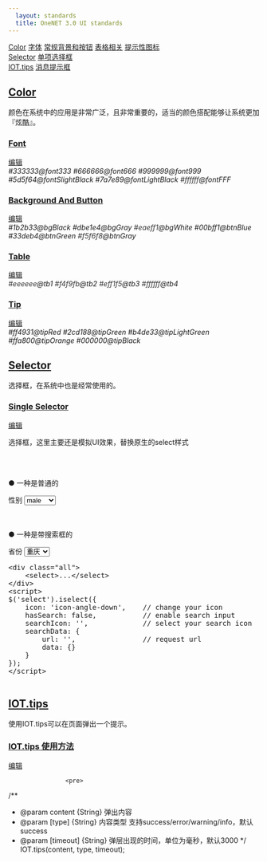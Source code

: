 ```yaml
---
  layout: standards
  title: OneNET 3.0 UI standards
---
```


<div class="docs">
    <div class="docs-nav">
        <div class="docs-nav-section">
            <a class="docs-nav-section-title" href='#/color/'>Color</a>
                <a class="docs-nav-item" href="#/color/font/">字体</a>
                <a class="docs-nav-item" href="#/color/bgAndBtn/">常规背景和按钮</a>
                <a class="docs-nav-item" href="#/color/table/">表格相关</a>
                <a class="docs-nav-item" href="#/color/tip/">提示性图标</a>
        </div>
        <div class="docs-nav-section">
            <a class="docs-nav-section-title" href='#/selector/'>Selector</a>
                <a class="docs-nav-item" href="#/selector/single/">单项选择框</a>
        </div>
        <div class="docs-nav-section">
            <a class="docs-nav-section-title" href='#/popTip/'>IOT.tips</a>
                <a class="docs-nav-item" href="#/popTip/tip/">消息提示框</a>
        </div>
    </div>
    <div class="docs-content">
        <!-- Color -->
        <article class="docs-section">
            <a class="docs-section-target" id="/color/" name="/color/"></a>
            <h2 class="docs-section-title"><a href='#/color/'>Color</a></h2>
        </article>
            <article class="docs-method">
                <a class="docs-method-target" id="/color/intro/"  name="/color/intro/"></a>
                <div class="docs-method-prose">
                    <p>颜色在系统中的应用是非常广泛，且非常重要的，适当的颜色搭配能够让系统更加『炫酷』。</p>
                </div>
            </article>
            <article class="docs-method">
                <a class="docs-method-target" id="/color/font/"  name="/color/font/"></a>
                    <h3 class="docs-method-title">
                        <a href='#/color/font/'>Font</a>
                    </h3>
                    <a class="docs-method-edit" href="javascript:;" target="_blank">编辑</a>
                <div class="docs-method-prose">
                    <div id="colorFont" class="color-block">
                        <a class="c-333333"><i>#333333</i><em>@font333</em></a>
                        <a class="c-666666"><i>#666666</i><em>@font666</em></a>
                        <a class="c-999999"><i>#999999</i><em>@font999</em></a>
                        <a class="c-5d5f64"><i>#5d5f64</i><em>@fontSlightBlack</em></a>
                        <a class="c-7a7e89"><i>#7a7e89</i><em>@fontLightBlack</em></a>
                        <a class="c-ffffff"><i style="color:#333;">#ffffff</i><em>@fontFFF</em></a>
                    </div>
                </div>
            </article>
            <article class="docs-method">
                <a class="docs-method-target" id="/color/bgAndBtn/"  name="/color/bgAndBtn/"></a>
                    <h3 class="docs-method-title">
                        <a href='#/color/bgAndBtn/'>Background And Button</a>
                    </h3>
                    <a class="docs-method-edit" href="javascript:;" target="_blank">编辑</a>
                <div class="docs-method-prose">
                    <div id="colorBgAndBtn" class="color-block">
                        <a class="c-1b2b33"><i>#1b2b33</i><em>@bgBlack</em></a>
                        <a class="c-dbe1e4"><i>#dbe1e4</i><em>@bgGray</em></a>
                        <a class="c-eaeff1"><i style="color:#333;">#eaeff1</i><em>@bgWhite</em></a>
                        <a class="c-00bff1"><i>#00bff1</i><em>@btnBlue</em></a>
                        <a class="c-33deb4"><i>#33deb4</i><em>@btnGreen</em></a>
                        <a class="c-f5f6f8"><i style="color:#333;">#f5f6f8</i><em>@btnGray</em></a>
                    </div>
                </div>
            </article>
            <article class="docs-method">
                <a class="docs-method-target" id="/color/table/"  name="/color/table/"></a>
                    <h3 class="docs-method-title">
                        <a href='#/color/table/'>Table</a>
                    </h3>
                    <a class="docs-method-edit" href="javascript:;" target="_blank">编辑</a>
                <div class="docs-method-prose">
                    <div id="colorBgAndBtn" class="color-block">
                        <a class="c-eeeeee"><i style="color:#333;">#eeeeee</i><em>@tb1</em></a>
                        <a class="c-f4f9fb"><i style="color:#333;">#f4f9fb</i><em>@tb2</em></a>
                        <a class="c-eff1f5"><i style="color:#333;">#eff1f5</i><em>@tb3</em></a>
                        <a class="c-ffffff"><i style="color:#333;">#ffffff</i><em>@tb4</em></a>
                    </div>
                </div>
            </article>
            <article class="docs-method">
                <a class="docs-method-target" id="/color/tip/"  name="/color/tip/"></a>
                    <h3 class="docs-method-title">
                        <a href='#/color/tip/'>Tip</a>
                    </h3>
                    <a class="docs-method-edit" href="javascript:;" target="_blank">编辑</a>
                <div class="docs-method-prose">
                    <div id="colorBgAndBtn" class="color-block">
                        <a class="c-ff4931"><i>#ff4931</i><em>@tipRed</em></a>
                        <a class="c-2cd188"><i>#2cd188</i><em>@tipGreen</em></a>
                        <a class="c-b4de33"><i>#b4de33</i><em>@tipLightGreen</em></a>
                        <a class="c-ffa800"><i>#ffa800</i><em>@tipOrange</em></a>
                        <a class="c-000000"><i>#000000</i><em>@tipBlack</em></a>
                    </div>
                </div>
            </article>
        <!-- Selector -->
        <article class="docs-section">
            <a class="docs-section-target" id="/selector/" name="/selector/"></a>
            <h2 class="docs-section-title"><a href='#/selector/'>Selector</a></h2>
        </article>
            <article class="docs-method">
                <a class="docs-method-target" id="/selector/intro/"  name="/selector/intro/"></a>
                <div class="docs-method-prose">
                    <p>选择框，在系统中也是经常使用的。</p>
                </div>
            </article>
            <article class="docs-method">
                <a class="docs-method-target" id="/selector/single/"  name="/selector/single/"></a>
                    <h3 class="docs-method-title">
                        <a href='#/selector/single/'>Single Selector</a>
                    </h3>
                    <a class="docs-method-edit" href="javascript:;" target="_blank">编辑</a>
                <div class="docs-method-prose">
                    <p>选择框，这里主要还是模拟UI效果，替换原生的select样式</p>
                    <br>
                    <br>
                    <div id="s-selector" class="single-selector">
                        <p>● 一种是普通的</p>
                        性别
                        <select name="sex" id="selector-sex">
                            <option value="male">male</option>
                            <option value="female">female</option>
                            <option value="33">33</option>
                        </select>
                        <br>
                        <br>
                        <br>
                        <p>● 一种是带搜索框的</p>
                        省份
                        <select name="province" id="selector-province">
                            <option value="1">北京</option>
                            <option value="2" selected="selected">重庆</option>
                            <option value="3">天津</option>
                            <option value="3">上海</option>
                            <option value="3">万州</option>
                            <option value="3">瑞池</option>
                            <option value="3">响水</option>
                            <option value="3">ooxx</option>
                            <option value="3">ooxx</option>
                            <option value="3">ooxx</option>
                            <option value="3">ooxx</option>
                            <option value="3">ooxx</option>
                            <option value="3">ooxx</option>
                            <option value="3">ooxx</option>
                            <option value="3">ooxx</option>
                            <option value="3">ooxx</option>
                            <option value="3">ooxx</option>
                            <option value="3">ooxx</option>
                            <option value="3">ooxx</option>
                            <option value="3">ooxx</option>
                            <option value="3">ooxx</option>
                            <option value="3">ooxx</option>
                            <option value="3">ooxx</option>
                            <option value="3">ooxx</option>
                            <option value="3">ooxx</option>
                            <option value="3">ooxx</option>
                            <option value="3">ooxx</option>
                            <option value="3">ooxx</option>
                            <option value="3">ooxx</option>
                            <option value="3">ooxx</option>
                            <option value="3">ooxx</option>
                            <option value="3">ooxx</option>
                            <option value="3">ooxx</option>
                            <option value="3">ooxx</option>
                            <option value="3">ooxx</option>
                            <option value="3">ooxx</option>
                            <option value="3">ooxx</option>
                            <option value="3">ooxx</option>
                            <option value="3">ooxx</option>
                            <option value="3">ooxx</option>
                            <option value="3">ooxx</option>
                            <option value="3">ooxx</option>
                            <option value="3">ooxx</option>
                            <option value="3">ooxx</option>
                            <option value="3">ooxx</option>
                            <option value="3">ooxx</option>
                            <option value="3">ooxx</option>
                            <option value="3">ooxx</option>
                            <option value="3">ooxx</option>
                            <option value="3">ooxx</option>
                            <option value="3">ooxx</option>
                            <option value="3">ooxx</option>
                            <option value="3">ooxx</option>
                            <option value="3">ooxx</option>
                            <option value="3">ooxx</option>
                            <option value="3">ooxx</option>
                            <option value="3">ooxx</option>
                            <option value="3">ooxx</option>
                            <option value="3">ooxx</option>
                            <option value="3">ooxx</option>
                            <option value="3">ooxx</option>
                            <option value="3">ooxx</option>
                        </select>
                    </div>
                    <pre>
&lt;div class="all">
	&lt;select>...&lt;/select>
&lt;/div>
&lt;script>
$('select').iselect({
    icon: 'icon-angle-down',    // change your icon
    hasSearch: false,           // enable search input
    searchIcon: '',             // select your search icon
    searchData: {               
        url: '',                // request url
        data: {}
    }
});
&lt;/script>
                    </pre>
                    <script type="text/javascript">
                        $(function () {
                            $('#selector-sex').iselect();
                            $('#selector-province').iselect({
                                hasSearch: true,
                                searchData: {
                                    url: 'resource/data/data.json',
                                    method: 'GET'
                                }
                            });
                        });
                    </script>
                </div>
            </article>
        <!-- PopTip -->
        <article class="docs-section">
            <a class="docs-section-target" id="/popTip/" name="/popTip/"></a>
            <h2 class="docs-section-title"><a href='#/popTip/'>IOT.tips</a></h2>
        </article>
            <article class="docs-method">
                <a class="docs-method-target" id="/popTip/intro/"  name="/popTip/intro/"></a>
                <div class="docs-method-prose">
                    <p>使用IOT.tips可以在页面弹出一个提示。</p>
                </div>
            </article>
            <article class="docs-method">
                <a class="docs-method-target" id="/popTip/tip/"  name="/popTip/tip/"></a>
                    <h3 class="docs-method-title">
                        <a href='#/popTip/tip/'>IOT.tips 使用方法</a>
                    </h3>
                    <a class="docs-method-edit" href="javascript:;" target="_blank">编辑</a>
                <div class="docs-method-prose">
                    
                
                    <pre>
/**
* @param content {String}  弹出内容
* @param [type] {String} 内容类型 支持success/error/warning/info，默认success
* @param [timeout] {String} 弹层出现的时间，单位为毫秒，默认3000
*/
IOT.tips(content, type, timeout);
                    </pre>
                </div>
            </article>
    </div>
</div>